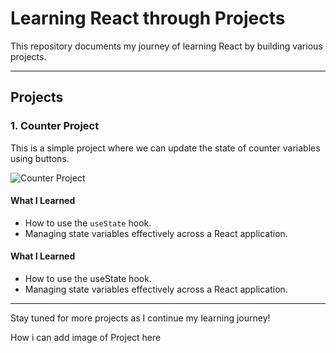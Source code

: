 # Learning React through Projects

This repository documents my journey of learning React by building various projects.

---

## Projects

### 1. Counter Project
This is a simple project where we can update the state of counter variables using buttons.

![Counter Project](assests/counter-project.png)

#### **What I Learned**
- How to use the `useState` hook.
- Managing state variables effectively across a React application.


#### **What I Learned**
- How to use the useState hook.
- Managing state variables effectively across a React application.

---

Stay tuned for more projects as I continue my learning journey!

How i can add image of Project here
